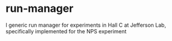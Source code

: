 # run-manager
I generic run manager for experiments in Hall C at Jefferson Lab, specifically implemented for the NPS experiment
